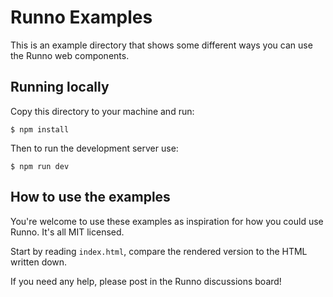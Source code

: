 # Runno Examples

This is an example directory that shows some different ways you can use the
Runno web components.

## Running locally

Copy this directory to your machine and run:

```
$ npm install
```

Then to run the development server use:

```
$ npm run dev
```

## How to use the examples

You're welcome to use these examples as inspiration for how you could use
Runno. It's all MIT licensed.

Start by reading `index.html`, compare the rendered version to the HTML written
down.

If you need any help, please post in the Runno discussions board!
